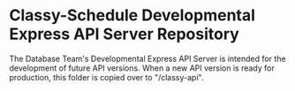 # Classy-Schedule Developmental Express API Server Repository
The Database Team's Developmental Express API Server is intended for the development of future API versions. When a new API version is ready for production, this folder is copied over to "/classy-api".
